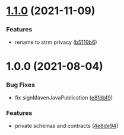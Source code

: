# [1.1.0](https://github.com/streammachineio/java-schema-common/compare/v1.0.0...v1.1.0) (2021-11-09)


### Features

* rename to strm privacy ([b5119b6](https://github.com/streammachineio/java-schema-common/commit/b5119b68819bd775efbe631c79921fa5231a5d61))

# 1.0.0 (2021-08-04)


### Bug Fixes

* fix signMavenJavaPublication ([e8fdbf9](https://github.com/streammachineio/java-schema-common/commit/e8fdbf940382fa1c8809b4a8fcc5ce3c3c6a6334))


### Features

* private schemas and contracts ([4e8de94](https://github.com/streammachineio/java-schema-common/commit/4e8de94d25e18875f33b5474d01a29578a495b3d))
